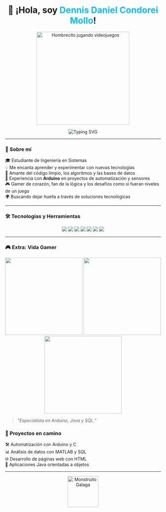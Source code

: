 <h1 align="center">
  👋 ¡Hola, soy <span style="color:#00BFFF;">Dennis Daniel Condorei Mollo</span>!
</h1>

<p align="center">
  <img src="https://media.giphy.com/media/13HgwGsXF0aiGY/giphy.gif" width="300px" alt="Hombrecito jugando videojuegos" />
</p>

<p align="center">
  <img src="https://readme-typing-svg.demolab.com?font=Fira+Code&size=24&pause=1000&color=00BFFF&center=true&vCenter=true&width=435&lines=Futuro+Ingeniero+en+Sistemas; nada+es+imposible+si+lo+intentas" alt="Typing SVG" />
</p>

---

### 🧠 Sobre mí

🎓 Estudiante de Ingeniería en Sistemas  
💡 Me encanta aprender y experimentar con nuevas tecnologías  
🔧 Amante del código limpio, los algoritmos y las bases de datos  
🔌 Experiencia con **Arduino** en proyectos de automatización y sensores  
🎮 Gamer de corazón, fan de la lógica y los desafíos como si fueran niveles de un juego  
🌍 Buscando dejar huella a través de soluciones tecnológicas  

---

### 🛠️ Tecnologías y Herramientas

<p align="center">
  <img src="https://img.shields.io/badge/C-00599C?style=for-the-badge&logo=c&logoColor=white" />
  <img src="https://img.shields.io/badge/Python-3776AB?style=for-the-badge&logo=python&logoColor=white" />
  <img src="https://img.shields.io/badge/Java-ED8B00?style=for-the-badge&logo=java&logoColor=white" />
  <img src="https://img.shields.io/badge/MATLAB-0076A8?style=for-the-badge&logo=mathworks&logoColor=white" />
  <img src="https://img.shields.io/badge/SQL-4479A1?style=for-the-badge&logo=postgresql&logoColor=white" />
  <img src="https://img.shields.io/badge/Arduino-00979D?style=for-the-badge&logo=arduino&logoColor=white" />
  <img src="https://img.shields.io/badge/HTML5-E34F26?style=for-the-badge&logo=html5&logoColor=white" />
</p>

---

### 🎮 Extra: Vida Gamer

<p align="center">
  <img src="https://media.giphy.com/media/d31w24psGYeekCZy/giphy.gif" width="250px" />
  <img src="https://media.giphy.com/media/xT9IgzoKnwFNmISR8I/giphy.gif" width="250px" />
  <img src="https://media.giphy.com/media/3o6Zt481isNVuQI1l6/giphy.gif" width="250px" />
</p>

> *"Especialista en Arduino, Java y SQL."*





### 🚀 Proyectos en camino

🛠 Automatización con Arduino y C  
📊 Análisis de datos con MATLAB y SQL  
🌐 Desarrollo de páginas web con HTML  
📱 Aplicaciones Java orientadas a objetos  

---

<p align="center">
  <img src="https://media.giphy.com/media/3oz8xLd9DJq2l2VFtu/giphy.gif" width="100px" alt="Monstruito Galaga" />
</p>

